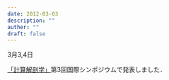 ```yaml
---
date: 2012-03-03
description: ""
auther: ""
draft: false
---
```

3月3,4日

[「計算解剖学」](http://www.mext.go.jp/a_menu/shinkou/hojyo/chukan-jigohyouka/1316673.htm)第3回国際シンポジウムで発表しました．
